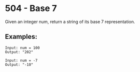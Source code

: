 # 504 - Base 7
Given an integer num, return a string of its base 7 representation.
## Examples:
```
Input: num = 100
Output: "202"
```
```
Input: num = -7
Output: "-10"
```